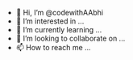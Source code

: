 - 👋 Hi, I’m @codewithAAbhi
- 👀 I’m interested in ...
- 🌱 I’m currently learning ...
- 💞️ I’m looking to collaborate on ...
- 📫 How to reach me ...

<!---
codewithAAbhi/codewithAAbhi is a ✨ special ✨ repository because its `README.md` (this file) appears on your GitHub profile.
You can click the Preview link to take a look at your changes.
--->
